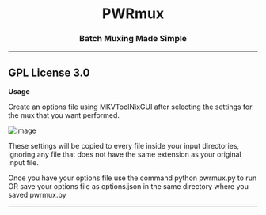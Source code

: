 <h1 align="center">PWRmux</h1>
<h3 align="center">Batch Muxing Made Simple</h3>    

---
<strong align="center"> GPL License 3.0 </strong>
---
<strong> Usage </strong>

Create an options file using MKVToolNixGUI after selecting the settings for the mux that you want performed.

![image](https://user-images.githubusercontent.com/33562543/116497625-d437d180-a875-11eb-9044-00271d0309e6.png)

These settings will be copied to every file inside your input directories, ignoring any file that does not have the same extension as your original input file. 

Once you have your options file use the command python pwrmux.py <path to options file> to run OR save your options file as options.json in the same directory where you saved pwrmux.py
  
---
